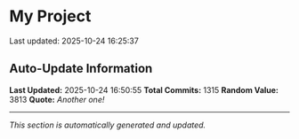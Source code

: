 # My Project


Last updated: 2025-10-24 16:25:37










































































































































































































































































































































































































































































































































































































































































































































































































































































































































































































































































































































































































































































































































































































































































































































































































































































































































































## Auto-Update Information

**Last Updated:** 2025-10-24 16:50:55
**Total Commits:** 1315
**Random Value:** 3813
**Quote:** _Another one!_

---
_This section is automatically generated and updated._